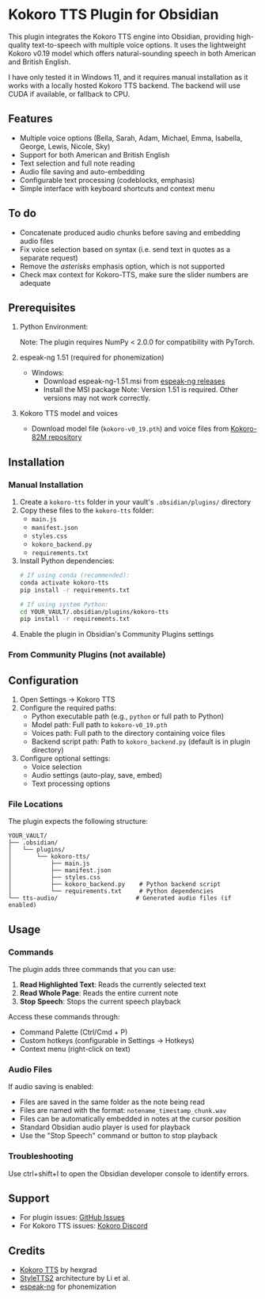 # Kokoro TTS Plugin for Obsidian

This plugin integrates the Kokoro TTS engine into Obsidian, providing high-quality text-to-speech with multiple voice options. It uses the lightweight Kokoro v0.19 model which offers natural-sounding speech in both American and British English.

I have only tested it in Windows 11, and it requires manual installation as it works with a locally hosted Kokoro TTS backend. The backend will use CUDA if available, or fallback to CPU.

## Features

- Multiple voice options (Bella, Sarah, Adam, Michael, Emma, Isabella, George, Lewis, Nicole, Sky)
- Support for both American and British English
- Text selection and full note reading
- Audio file saving and auto-embedding
- Configurable text processing (codeblocks, emphasis)
- Simple interface with keyboard shortcuts and context menu

## To do

- Concatenate produced audio chunks before saving and embedding audio files
- Fix voice selection based on syntax (i.e. send text in quotes as a separate request)
- Remove the *asterisks* emphasis option, which is not supported
- Check max context for Kokoro-TTS, make sure the slider numbers are adequate

## Prerequisites

1. Python Environment:

   Note: The plugin requires NumPy < 2.0.0 for compatibility with PyTorch.

2. espeak-ng 1.51 (required for phonemization)
   - Windows: 
     * Download espeak-ng-1.51.msi from [espeak-ng releases](https://github.com/espeak-ng/espeak-ng/releases/tag/1.51)
     * Install the MSI package
   Note: Version 1.51 is required. Other versions may not work correctly.

3. Kokoro TTS model and voices
   - Download model file (`kokoro-v0_19.pth`) and voice files from [Kokoro-82M repository](https://huggingface.co/hexgrad/Kokoro-82M)

## Installation

### Manual Installation

1. Create a `kokoro-tts` folder in your vault's `.obsidian/plugins/` directory
2. Copy these files to the `kokoro-tts` folder:
   - `main.js`
   - `manifest.json`
   - `styles.css`
   - `kokoro_backend.py`
   - `requirements.txt`
3. Install Python dependencies:
   ```bash
   # If using conda (recommended):
   conda activate kokoro-tts
   pip install -r requirements.txt

   # If using system Python:
   cd YOUR_VAULT/.obsidian/plugins/kokoro-tts
   pip install -r requirements.txt
   ```
4. Enable the plugin in Obsidian's Community Plugins settings

### From Community Plugins (not available)

## Configuration

1. Open Settings → Kokoro TTS
2. Configure the required paths:
   - Python executable path (e.g., `python` or full path to Python)
   - Model path: Full path to `kokoro-v0_19.pth`
   - Voices path: Full path to the directory containing voice files
   - Backend script path: Path to `kokoro_backend.py` (default is in plugin directory)
3. Configure optional settings:
   - Voice selection
   - Audio settings (auto-play, save, embed)
   - Text processing options

### File Locations

The plugin expects the following structure:
```
YOUR_VAULT/
├── .obsidian/
│   └── plugins/
│       └── kokoro-tts/
│           ├── main.js
│           ├── manifest.json
│           ├── styles.css
│           ├── kokoro_backend.py    # Python backend script
│           └── requirements.txt     # Python dependencies
└── tts-audio/                      # Generated audio files (if enabled)
```

## Usage

### Commands

The plugin adds three commands that you can use:

1. **Read Highlighted Text**: Reads the currently selected text
2. **Read Whole Page**: Reads the entire current note
3. **Stop Speech**: Stops the current speech playback

Access these commands through:
- Command Palette (Ctrl/Cmd + P)
- Custom hotkeys (configurable in Settings → Hotkeys)
- Context menu (right-click on text)

### Audio Files

If audio saving is enabled:
- Files are saved in the same folder as the note being read
- Files are named with the format: `notename_timestamp_chunk.wav`
- Files can be automatically embedded in notes at the cursor position
- Standard Obsidian audio player is used for playback
- Use the "Stop Speech" command or button to stop playback


### Troubleshooting

Use ctrl+shift+I to open the Obsidian developer console to identify errors.

## Support

- For plugin issues: [GitHub Issues](https://github.com/mithadon/obsidian-kokoro-tts-plugin/issues)
- For Kokoro TTS issues: [Kokoro Discord](https://discord.gg/QuGxSWBfQy)

## Credits

- [Kokoro TTS](https://huggingface.co/hexgrad/Kokoro-82M) by hexgrad
- [StyleTTS2](https://github.com/yl4579/StyleTTS2) architecture by Li et al.
- [espeak-ng](https://github.com/espeak-ng/espeak-ng) for phonemization
